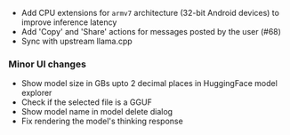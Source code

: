 - Add CPU extensions for `armv7` architecture (32-bit Android devices) to improve inference latency
- Add 'Copy' and 'Share' actions for messages posted by the user (#68)
- Sync with upstream llama.cpp

### Minor UI changes

- Show model size in GBs upto 2 decimal places in HuggingFace model explorer
- Check if the selected file is a GGUF
- Show model name in model delete dialog
- Fix rendering the model's thinking response
